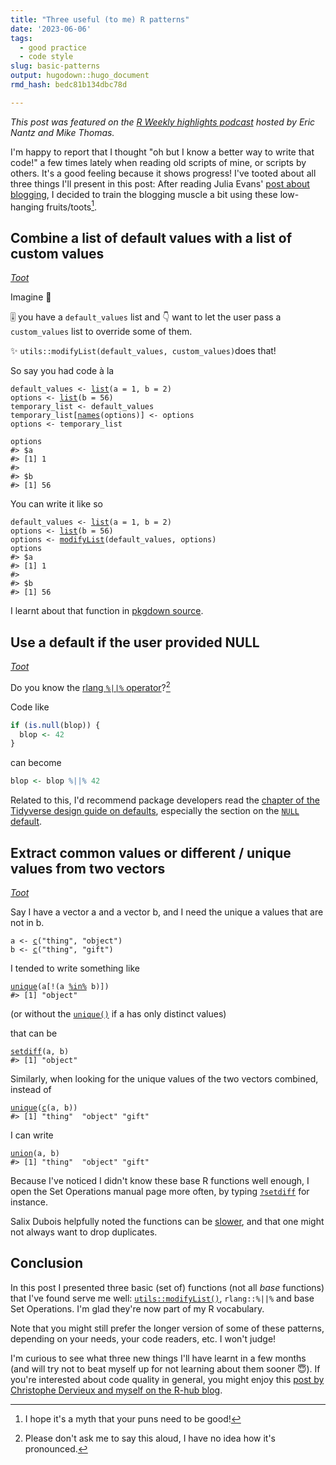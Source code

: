 ```yaml
---
title: "Three useful (to me) R patterns"
date: '2023-06-06'
tags:
  - good practice
  - code style
slug: basic-patterns
output: hugodown::hugo_document
rmd_hash: bedc81b134dbc78d

---
```


*This post was featured on the [R Weekly highlights podcast](https://podverse.fm/episode/g2Gtd-78N) hosted by Eric Nantz and Mike Thomas.*

I'm happy to report that I thought "oh but I know a better way to write that code!" a few times lately when reading old scripts of mine, or scripts by others. It's a good feeling because it shows progress! I've tooted about all three things I'll present in this post: After reading Julia Evans' [post about blogging](https://jvns.ca/blog/2023/06/05/some-blogging-myths/), I decided to train the blogging muscle a bit using these low-hanging fruits/toots[^1].

## Combine a list of default values with a list of custom values

[*Toot*](https://mastodon.social/@maelle/110134566950035337)

Imagine 💭

🎚️ you have a `default_values` list and 👇 want to let the user pass a `custom_values` list to override some of them.

✨ `utils::modifyList(default_values, custom_values)`does that!

So say you had code à la

<div class="highlight">

<pre class='chroma'><code class='language-r' data-lang='r'><span><span class='nv'>default_values</span> <span class='o'>&lt;-</span> <span class='nf'><a href='https://rdrr.io/r/base/list.html'>list</a></span><span class='o'>(</span>a <span class='o'>=</span> <span class='m'>1</span>, b <span class='o'>=</span> <span class='m'>2</span><span class='o'>)</span></span>
<span><span class='nv'>options</span> <span class='o'>&lt;-</span> <span class='nf'><a href='https://rdrr.io/r/base/list.html'>list</a></span><span class='o'>(</span>b <span class='o'>=</span> <span class='m'>56</span><span class='o'>)</span></span>
<span><span class='nv'>temporary_list</span> <span class='o'>&lt;-</span> <span class='nv'>default_values</span></span>
<span><span class='nv'>temporary_list</span><span class='o'>[</span><span class='nf'><a href='https://rdrr.io/r/base/names.html'>names</a></span><span class='o'>(</span><span class='nv'>options</span><span class='o'>)</span><span class='o'>]</span> <span class='o'>&lt;-</span> <span class='nv'>options</span></span>
<span><span class='nv'>options</span> <span class='o'>&lt;-</span> <span class='nv'>temporary_list</span></span>
<span></span>
<span><span class='nv'>options</span></span>
<span><span class='c'>#&gt; $a</span></span>
<span><span class='c'>#&gt; [1] 1</span></span>
<span><span class='c'>#&gt; </span></span>
<span><span class='c'>#&gt; $b</span></span>
<span><span class='c'>#&gt; [1] 56</span></span>
<span></span></code></pre>

</div>

You can write it like so

<div class="highlight">

<pre class='chroma'><code class='language-r' data-lang='r'><span><span class='nv'>default_values</span> <span class='o'>&lt;-</span> <span class='nf'><a href='https://rdrr.io/r/base/list.html'>list</a></span><span class='o'>(</span>a <span class='o'>=</span> <span class='m'>1</span>, b <span class='o'>=</span> <span class='m'>2</span><span class='o'>)</span></span>
<span><span class='nv'>options</span> <span class='o'>&lt;-</span> <span class='nf'><a href='https://rdrr.io/r/base/list.html'>list</a></span><span class='o'>(</span>b <span class='o'>=</span> <span class='m'>56</span><span class='o'>)</span></span>
<span><span class='nv'>options</span> <span class='o'>&lt;-</span> <span class='nf'><a href='https://rdrr.io/r/utils/modifyList.html'>modifyList</a></span><span class='o'>(</span><span class='nv'>default_values</span>, <span class='nv'>options</span><span class='o'>)</span></span>
<span><span class='nv'>options</span></span>
<span><span class='c'>#&gt; $a</span></span>
<span><span class='c'>#&gt; [1] 1</span></span>
<span><span class='c'>#&gt; </span></span>
<span><span class='c'>#&gt; $b</span></span>
<span><span class='c'>#&gt; [1] 56</span></span>
<span></span></code></pre>

</div>

I learnt about that function in [pkgdown source](https://github.com/r-lib/pkgdown/blob/c354aa7e5ea1f9936692494c28c89e5bdd31fc68/R/utils.R#L109).

## Use a default if the user provided NULL

[*Toot*](https://mastodon.social/@maelle/110054745129675027)

Do you know the [rlang `%||%` operator](https://rlang.r-lib.org/reference/op-null-default.html)?[^2]

Code like

``` r
if (is.null(blop)) {
  blop <- 42
}
```

can become

``` r
blop <- blop %||% 42
```

Related to this, I'd recommend package developers read the [chapter of the Tidyverse design guide on defaults](https://design.tidyverse.org/def-short.html), especially the section on the [`NULL` default](https://design.tidyverse.org/def-short.html#arg-short-null).

## Extract common values or different / unique values from two vectors

[*Toot*](https://mastodon.social/@maelle/110474929146978928)

Say I have a vector a and a vector b, and I need the unique a values that are not in b.

<div class="highlight">

<pre class='chroma'><code class='language-r' data-lang='r'><span><span class='nv'>a</span> <span class='o'>&lt;-</span> <span class='nf'><a href='https://rdrr.io/r/base/c.html'>c</a></span><span class='o'>(</span><span class='s'>"thing"</span>, <span class='s'>"object"</span><span class='o'>)</span></span>
<span><span class='nv'>b</span> <span class='o'>&lt;-</span> <span class='nf'><a href='https://rdrr.io/r/base/c.html'>c</a></span><span class='o'>(</span><span class='s'>"thing"</span>, <span class='s'>"gift"</span><span class='o'>)</span></span></code></pre>

</div>

I tended to write something like

<div class="highlight">

<pre class='chroma'><code class='language-r' data-lang='r'><span><span class='nf'><a href='https://rdrr.io/r/base/unique.html'>unique</a></span><span class='o'>(</span><span class='nv'>a</span><span class='o'>[</span><span class='o'>!</span><span class='o'>(</span><span class='nv'>a</span> <span class='o'><a href='https://rdrr.io/r/base/match.html'>%in%</a></span> <span class='nv'>b</span><span class='o'>)</span><span class='o'>]</span><span class='o'>)</span></span>
<span><span class='c'>#&gt; [1] "object"</span></span>
<span></span></code></pre>

</div>

(or without the [`unique()`](https://rdrr.io/r/base/unique.html) if a has only distinct values)

that can be

<div class="highlight">

<pre class='chroma'><code class='language-r' data-lang='r'><span><span class='nf'><a href='https://rdrr.io/r/base/sets.html'>setdiff</a></span><span class='o'>(</span><span class='nv'>a</span>, <span class='nv'>b</span><span class='o'>)</span></span>
<span><span class='c'>#&gt; [1] "object"</span></span>
<span></span></code></pre>

</div>

Similarly, when looking for the unique values of the two vectors combined, instead of

<div class="highlight">

<pre class='chroma'><code class='language-r' data-lang='r'><span><span class='nf'><a href='https://rdrr.io/r/base/unique.html'>unique</a></span><span class='o'>(</span><span class='nf'><a href='https://rdrr.io/r/base/c.html'>c</a></span><span class='o'>(</span><span class='nv'>a</span>, <span class='nv'>b</span><span class='o'>)</span><span class='o'>)</span></span>
<span><span class='c'>#&gt; [1] "thing"  "object" "gift"</span></span>
<span></span></code></pre>

</div>

I can write

<div class="highlight">

<pre class='chroma'><code class='language-r' data-lang='r'><span><span class='nf'><a href='https://rdrr.io/r/base/sets.html'>union</a></span><span class='o'>(</span><span class='nv'>a</span>, <span class='nv'>b</span><span class='o'>)</span></span>
<span><span class='c'>#&gt; [1] "thing"  "object" "gift"</span></span>
<span></span></code></pre>

</div>

Because I've noticed I didn't know these base R functions well enough, I open the Set Operations manual page more often, by typing [`?setdiff`](https://rdrr.io/r/base/sets.html) for instance.

Salix Dubois helpfully noted the functions can be [slower](https://mastodon.social/@salixdubois@zeroes.ca/110477215577045367), and that one might not always want to drop duplicates.

## Conclusion

In this post I presented three basic (set of) functions (not all *base* functions) that I've found serve me well: [`utils::modifyList()`](https://rdrr.io/r/utils/modifyList.html), `rlang::%||%` and base Set Operations. I'm glad they're now part of my R vocabulary.

Note that you might still prefer the longer version of some of these patterns, depending on your needs, your code readers, etc. I won't judge!

I'm curious to see what three new things I'll have learnt in a few months (and will try not to beat myself up for not learning about them sooner :innocent:). If you're interested about code quality in general, you might enjoy this [post by Christophe Dervieux and myself on the R-hub blog](https://blog.r-hub.io/2022/03/21/code-style/).

[^1]: I hope it's a myth that your puns need to be good!

[^2]: Please don't ask me to say this aloud, I have no idea how it's pronounced.

